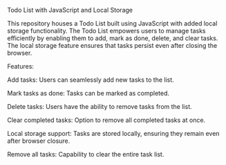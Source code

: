 Todo List with JavaScript and Local Storage

This repository houses a Todo List built using JavaScript with added local storage functionality. The Todo List empowers users to manage tasks efficiently by enabling them to add, mark as done, delete, and clear tasks. The local storage feature ensures that tasks persist even after closing the browser.

Features:

Add tasks: Users can seamlessly add new tasks to the list.

Mark tasks as done: Tasks can be marked as completed.

Delete tasks: Users have the ability to remove tasks from the list.

Clear completed tasks: Option to remove all completed tasks at once.

Local storage support: Tasks are stored locally, ensuring they remain even after browser closure.

Remove all tasks: Capability to clear the entire task list.
